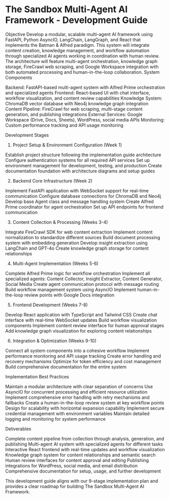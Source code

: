 # The Sandbox Multi-Agent AI Framework - Development Guide

Objective
Develop a modular, scalable multi-agent AI framework using FastAPI, Python AsyncIO, LangChain, LangGraph, and React that implements the Batman & Alfred paradigm. This system will integrate content creation, knowledge management, and workflow automation through specialized AI agents working in coordination with human review. The architecture will feature multi-agent orchestration, knowledge graph storage, FireCrawl web scraping, and Google Workspace integration with both automated processing and human-in-the-loop collaboration.
System Components

Backend: FastAPI-based multi-agent system with Alfred Prime orchestration and specialized agents
Frontend: React-based UI with chat interface, workflow visualization, and content review capabilities
Knowledge System: ChromaDB vector database with Neo4j knowledge graph integration
Content Pipeline: FireCrawl for web scraping, multi-stage content generation, and publishing integrations
External Services: Google Workspace (Drive, Docs, Sheets), WordPress, social media APIs
Monitoring: Custom performance tracking and API usage monitoring

Development Stages

1. Project Setup & Environment Configuration (Week 1)

Establish project structure following the implementation guide architecture
Configure authentication systems for all required API services
Set up environment management for development, testing, and production
Create documentation foundation with architecture diagrams and setup guides

2. Backend Core Infrastructure (Week 2)

Implement FastAPI application with WebSocket support for real-time communication
Configure database connections for ChromaDB and Neo4j
Develop base Agent class and message handling system
Create Alfred Prime coordinator for agent orchestration
Set up API endpoints for frontend communication

3. Content Collection & Processing (Weeks 3-4)

Integrate FireCrawl SDK for web content extraction
Implement content normalization to standardize different sources
Build document processing system with embedding generation
Develop insight extraction using LangChain and GPT-4o
Create knowledge graph storage for content relationships

4. Multi-Agent Implementation (Weeks 5-6)

Complete Alfred Prime logic for workflow orchestration
Implement all specialized agents: Content Collector, Insight Extractor, Content Generator, Social Media
Create agent communication protocol with message routing
Build workflow management system using AsyncIO
Implement human-in-the-loop review points with Google Docs integration

5. Frontend Development (Weeks 7-8)

Develop React application with TypeScript and Tailwind CSS
Create chat interface with real-time WebSocket updates
Build workflow visualization components
Implement content review interface for human approval stages
Add knowledge graph visualization for exploring content relationships

6. Integration & Optimization (Weeks 9-10)

Connect all system components into a cohesive workflow
Implement performance monitoring and API usage tracking
Create error handling and recovery mechanisms
Optimize for token efficiency and cost management
Build comprehensive documentation for the entire system

Implementation Best Practices

Maintain a modular architecture with clear separation of concerns
Use AsyncIO for concurrent processing and efficient resource utilization
Implement comprehensive error handling with retry mechanisms and fallbacks
Create a human-in-the-loop review system at key workflow points
Design for scalability with horizontal expansion capability
Implement secure credential management with environment variables
Maintain detailed logging and monitoring for system performance

Deliverables

Complete content pipeline from collection through analysis, generation, and publishing
Multi-agent AI system with specialized agents for different tasks
Interactive React frontend with real-time updates and workflow visualization
Knowledge graph system for content relationships and semantic search
Human review interfaces for content approval and editing
Publishing integrations for WordPress, social media, and email distribution
Comprehensive documentation for setup, usage, and further development

This development guide aligns with our 9-stage implementation plan and provides a clear roadmap for building The Sandbox Multi-Agent AI Framework.
